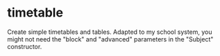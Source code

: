 # timetable
Create simple timetables and tables. Adapted to my school system, you might not need the "block" and "advanced" parameters in the "Subject" constructor.
